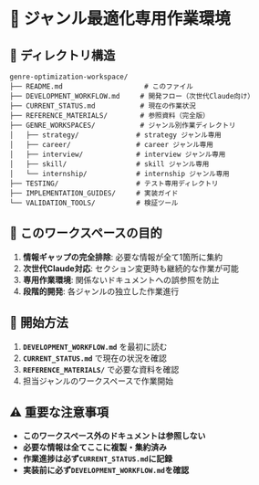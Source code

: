 # 🎯 ジャンル最適化専用作業環境

## 📁 ディレクトリ構造

```
genre-optimization-workspace/
├── README.md                    # このファイル
├── DEVELOPMENT_WORKFLOW.md     # 開発フロー（次世代Claude向け）
├── CURRENT_STATUS.md           # 現在の作業状況
├── REFERENCE_MATERIALS/        # 参照資料（完全版）
├── GENRE_WORKSPACES/           # ジャンル別作業ディレクトリ
│   ├── strategy/              # strategy ジャンル専用
│   ├── career/                # career ジャンル専用
│   ├── interview/             # interview ジャンル専用
│   ├── skill/                 # skill ジャンル専用
│   └── internship/            # internship ジャンル専用
├── TESTING/                   # テスト専用ディレクトリ
├── IMPLEMENTATION_GUIDES/     # 実装ガイド
└── VALIDATION_TOOLS/          # 検証ツール
```

## 🎯 このワークスペースの目的

1. **情報ギャップの完全排除**: 必要な情報が全て1箇所に集約
2. **次世代Claude対応**: セクション変更時も継続的な作業が可能
3. **専用作業環境**: 関係ないドキュメントへの誤参照を防止
4. **段階的開発**: 各ジャンルの独立した作業進行

## 🚀 開始方法

1. **`DEVELOPMENT_WORKFLOW.md`** を最初に読む
2. **`CURRENT_STATUS.md`** で現在の状況を確認
3. **`REFERENCE_MATERIALS/`** で必要な資料を確認
4. 担当ジャンルのワークスペースで作業開始

## ⚠️ 重要な注意事項

- **このワークスペース外のドキュメントは参照しない**
- **必要な情報は全てここに複製・集約済み**
- **作業進捗は必ず`CURRENT_STATUS.md`に記録**
- **実装前に必ず`DEVELOPMENT_WORKFLOW.md`を確認**